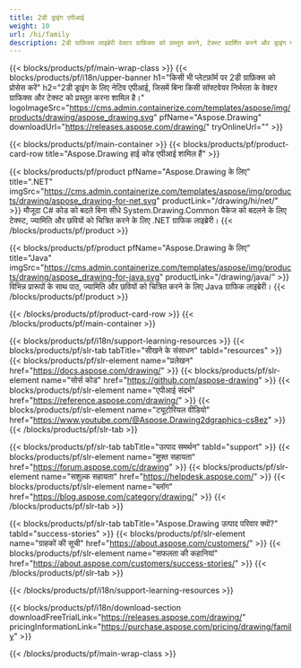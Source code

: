 ```yaml
---
title: 2डी ड्राइंग एपीआई
weight: 10
url: /hi/family
description: 2डी ग्राफ़िक्स लाइब्रेरी वेक्टर ग्राफ़िक्स को प्रस्तुत करने, टेक्स्ट प्रदर्शित करने और ड्राइंग परिणामों को आमतौर पर उपयोग किए जाने वाले ग्राफ़िक्स फ़ाइल स्वरूपों में सहेजने के लिए है
---
```


{{< blocks/products/pf/main-wrap-class >}}
{{< blocks/products/pf/i18n/upper-banner h1="किसी भी प्लेटफ़ॉर्म पर 2डी ग्राफ़िक्स को प्रोसेस करें" h2="2डी ड्राइंग के लिए नेटिव एपीआई, जिसमें बिना किसी सॉफ्टवेयर निर्भरता के वेक्टर ग्राफिक्स और टेक्स्ट को प्रस्तुत करना शामिल है।" logoImageSrc="https://cms.admin.containerize.com/templates/aspose/img/products/drawing/aspose_drawing.svg" pfName="Aspose.Drawing" downloadUrl="https://releases.aspose.com/drawing/" tryOnlineUrl="" >}}

{{< blocks/products/pf/main-container >}}
{{< blocks/products/pf/product-card-row title="Aspose.Drawing हाई कोड एपीआई शामिल हैं" >}}

{{< blocks/products/pf/product pfName="Aspose.Drawing के लिए" title=".NET" imgSrc="https://cms.admin.containerize.com/templates/aspose/img/products/drawing/aspose_drawing-for-net.svg" productLink="/drawing/hi/net/" >}}
मौजूदा C# कोड को बदले बिना सीधे System.Drawing.Common पैकेज को बदलने के लिए टेक्स्ट, ज्यामिति और छवियों को चित्रित करने के लिए .NET ग्राफिक लाइब्रेरी।
{{< /blocks/products/pf/product >}}

{{< blocks/products/pf/product pfName="Aspose.Drawing के लिए" title="Java" imgSrc="https://cms.admin.containerize.com/templates/aspose/img/products/drawing/aspose_drawing-for-java.svg" productLink="/drawing/java/" >}}
विभिन्न प्रारूपों के साथ पाठ, ज्यामिति और छवियों को चित्रित करने के लिए Java ग्राफिक लाइब्रेरी।
{{< /blocks/products/pf/product >}}

{{< /blocks/products/pf/product-card-row >}}
{{< /blocks/products/pf/main-container >}}

{{< blocks/products/pf/i18n/support-learning-resources >}}
{{< blocks/products/pf/slr-tab tabTitle="सीखने के संसाधन" tabId="resources" >}}
{{< blocks/products/pf/slr-element name="प्रलेखन" href="https://docs.aspose.com/drawing/" >}}
{{< blocks/products/pf/slr-element name="सोर्स कोड" href="https://github.com/aspose-drawing" >}}
{{< blocks/products/pf/slr-element name="एपीआई संदर्भ" href="https://reference.aspose.com/drawing/" >}}
{{< blocks/products/pf/slr-element name="ट्यूटोरियल वीडियो" href="https://www.youtube.com/@Aspose.Drawing2dgraphics-cs8ez" >}}
{{< /blocks/products/pf/slr-tab >}}

{{< blocks/products/pf/slr-tab tabTitle="उत्पाद समर्थन" tabId="support" >}}
{{< blocks/products/pf/slr-element name="मुफ़्त सहायता" href="https://forum.aspose.com/c/drawing" >}}
{{< blocks/products/pf/slr-element name="सशुल्क सहायता" href="https://helpdesk.aspose.com/" >}}
{{< blocks/products/pf/slr-element name="ब्लॉग" href="https://blog.aspose.com/category/drawing/" >}}
{{< /blocks/products/pf/slr-tab >}}

{{< blocks/products/pf/slr-tab tabTitle="Aspose.Drawing उत्पाद परिवार क्यों?" tabId="success-stories" >}}
{{< blocks/products/pf/slr-element name="ग्राहकों की सूची" href="https://about.aspose.com/customers/" >}}
{{< blocks/products/pf/slr-element name="सफलता की कहानियां" href="https://about.aspose.com/customers/success-stories/" >}}
{{< /blocks/products/pf/slr-tab >}}

{{< /blocks/products/pf/i18n/support-learning-resources >}}

{{< blocks/products/pf/i18n/download-section downloadFreeTrialLink="https://releases.aspose.com/drawing/" pricingInformationLink="https://purchase.aspose.com/pricing/drawing/family" >}}

{{< /blocks/products/pf/main-wrap-class >}}
